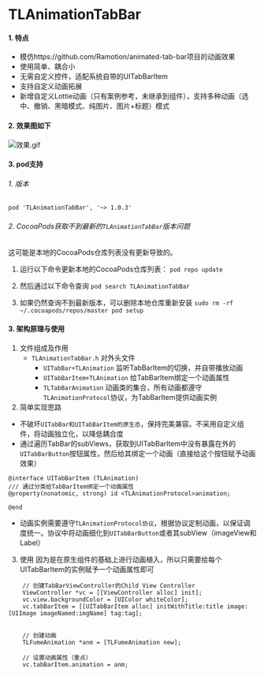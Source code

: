 # TLAnimationTabBar

####  1. 特点
- 模仿https://github.com/Ramotion/animated-tab-bar项目的动画效果
- 使用简单、耦合小
- 无需自定义控件，适配系统自带的UITabBarItem
- 支持自定义动画拓展
- 新增自定义Lottie动画（只有案例参考，未继承到组件），支持多种动画（选中、撤销、黑暗模式、纯图片、图片+标题）模式

#### 2. 效果图如下

![效果.gif](https://upload-images.jianshu.io/upload_images/3333500-3eb2e6e9aef759c6.gif?imageMogr2/auto-orient/strip)

#### 3. pod支持
###### 1. 版本 
```
pod 'TLAnimationTabBar', '~> 1.0.3'
```

###### 2. CocoaPods获取不到最新的`TLAnimationTabBar`版本问题
这可能是本地的CocoaPods仓库列表没有更新导致的。

1. 运行以下命令更新本地的CocoaPods仓库列表：
``` pod repo update ```

2. 然后通过以下命令查询
``` pod search TLAnimationTabBar ```

3. 如果仍然查询不到最新版本，可以删除本地仓库重新安装
```sudo rm -rf ~/.cocoapods/repos/master pod setup```

#### 3. 架构原理与使用
1. 文件组成及作用
    - `TLAnimationTabBar.h` 对外头文件
        - `UITabBar+TLAnimation`  监听TabBarItem的切换，并自带播放动画
        - `UITabBarItem+TLAnimation` 给TabBarItem绑定一个动画属性
        - `TLTabBarAnimation` 动画类的集合，所有动画都遵守`TLAnimationProtocol`协议，为TabBarItem提供动画实例
2. 简单实现思路
- 不破坏`UITabBar和UITabBarItem的原生态`，保持完美兼容。不采用自定义组件，将动画独立化，以降低耦合度
- 通过遍历TabBar的subViews，获取到UITabBarItem中没有暴露在外的`UITabBarButton`按钮属性，然后给其绑定一个动画（直接给这个按钮赋予动画效果）
```objc
@interface UITabBarItem (TLAnimation)
/// 通过分类给TabBarItem绑定一个动画属性
@property(nonatomic, strong) id <TLAnimationProtocol>animation;

@end
```
- 动画实例需要遵守`TLAnimationProtocol协议`，根据协议定制动画，以保证调度统一。协议中将动画细化到`UITabBarButton`或者其subView（imageView和Label）

3. 使用
因为是在原生组件的基础上进行动画植入，所以只需要给每个UITabBarItem的实例赋予一个动画属性即可
```objc
    // 创建TabBarViewController的Child View Controller
    ViewController *vc = [[ViewController alloc] init];
    vc.view.backgroundColor = [UIColor whiteColor];
    vc.tabBarItem = [[UITabBarItem alloc] initWithTitle:title image:[UIImage imageNamed:imgName] tag:tag];


    // 创建动画
    TLFumeAnimation *anm = [TLFumeAnimation new];

    // 设置动画属性（重点）
    vc.tabBarItem.animation = anm;
```
